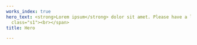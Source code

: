 ```yaml
---
works_index: true
hero_text: <strong>Lorem ipsum</strong> dolor sit amet. Please have a look at my work<br><span
  class="s1"><br></span>
title: Hero

---
```

<Hero :text="$page.frontmatter.hero_text" />  
<WorksList />